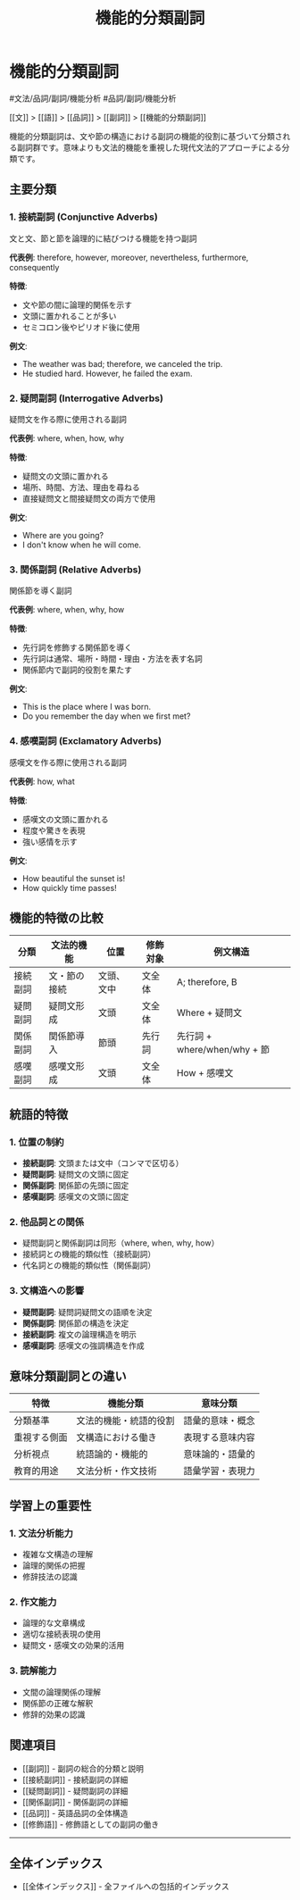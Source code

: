﻿---
title: 機能的分類副詞
tags:
  - "#品詞"
  - "#品詞/副詞"
  - "#文法/機能分析"
---

# 機能的分類副詞

#文法/品詞/副詞/機能分析
#品詞/副詞/機能分析

[[文]] > [[語]] > [[品詞]] > [[副詞]] > [[機能的分類副詞]]

機能的分類副詞は、文や節の構造における副詞の機能的役割に基づいて分類される副詞群です。意味よりも文法的機能を重視した現代文法的アプローチによる分類です。

## 主要分類

### 1. 接続副詞 (Conjunctive Adverbs)
文と文、節と節を論理的に結びつける機能を持つ副詞

**代表例**: therefore, however, moreover, nevertheless, furthermore, consequently

**特徴**:
- 文や節の間に論理的関係を示す
- 文頭に置かれることが多い
- セミコロン後やピリオド後に使用

**例文**:
- The weather was bad; therefore, we canceled the trip.
- He studied hard. However, he failed the exam.

### 2. 疑問副詞 (Interrogative Adverbs)
疑問文を作る際に使用される副詞

**代表例**: where, when, how, why

**特徴**:
- 疑問文の文頭に置かれる
- 場所、時間、方法、理由を尋ねる
- 直接疑問文と間接疑問文の両方で使用

**例文**:
- Where are you going?
- I don't know when he will come.

### 3. 関係副詞 (Relative Adverbs)
関係節を導く副詞

**代表例**: where, when, why, how

**特徴**:
- 先行詞を修飾する関係節を導く
- 先行詞は通常、場所・時間・理由・方法を表す名詞
- 関係節内で副詞的役割を果たす

**例文**:
- This is the place where I was born.
- Do you remember the day when we first met?

### 4. 感嘆副詞 (Exclamatory Adverbs)
感嘆文を作る際に使用される副詞

**代表例**: how, what

**特徴**:
- 感嘆文の文頭に置かれる
- 程度や驚きを表現
- 強い感情を示す

**例文**:
- How beautiful the sunset is!
- How quickly time passes!

## 機能的特徴の比較

| 分類 | 文法的機能 | 位置 | 修飾対象 | 例文構造 |
|------|------------|------|----------|----------|
| 接続副詞 | 文・節の接続 | 文頭、文中 | 文全体 | A; therefore, B |
| 疑問副詞 | 疑問文形成 | 文頭 | 文全体 | Where + 疑問文 |
| 関係副詞 | 関係節導入 | 節頭 | 先行詞 | 先行詞 + where/when/why + 節 |
| 感嘆副詞 | 感嘆文形成 | 文頭 | 文全体 | How + 感嘆文 |

## 統語的特徴

### 1. 位置の制約
- **接続副詞**: 文頭または文中（コンマで区切る）
- **疑問副詞**: 疑問文の文頭に固定
- **関係副詞**: 関係節の先頭に固定
- **感嘆副詞**: 感嘆文の文頭に固定

### 2. 他品詞との関係
- 疑問副詞と関係副詞は同形（where, when, why, how）
- 接続詞との機能的類似性（接続副詞）
- 代名詞との機能的類似性（関係副詞）

### 3. 文構造への影響
- **疑問副詞**: 疑問詞疑問文の語順を決定
- **関係副詞**: 関係節の構造を決定
- **接続副詞**: 複文の論理構造を明示
- **感嘆副詞**: 感嘆文の強調構造を作成

## 意味分類副詞との違い

| 特徴 | 機能分類 | 意味分類 |
|------|----------|----------|
| 分類基準 | 文法的機能・統語的役割 | 語彙的意味・概念 |
| 重視する側面 | 文構造における働き | 表現する意味内容 |
| 分析視点 | 統語論的・機能的 | 意味論的・語彙的 |
| 教育的用途 | 文法分析・作文技術 | 語彙学習・表現力 |

## 学習上の重要性

### 1. 文法分析能力
- 複雑な文構造の理解
- 論理的関係の把握
- 修辞技法の認識

### 2. 作文能力
- 論理的な文章構成
- 適切な接続表現の使用
- 疑問文・感嘆文の効果的活用

### 3. 読解能力
- 文間の論理関係の理解
- 関係節の正確な解釈
- 修辞的効果の認識

## 関連項目
- [[副詞]] - 副詞の総合的分類と説明
- [[接続副詞]] - 接続副詞の詳細
- [[疑問副詞]] - 疑問副詞の詳細
- [[関係副詞]] - 関係副詞の詳細
- [[品詞]] - 英語品詞の全体構造
- [[修飾語]] - 修飾語としての副詞の働き

---

## 全体インデックス
- [[全体インデックス]] - 全ファイルへの包括的インデックス 